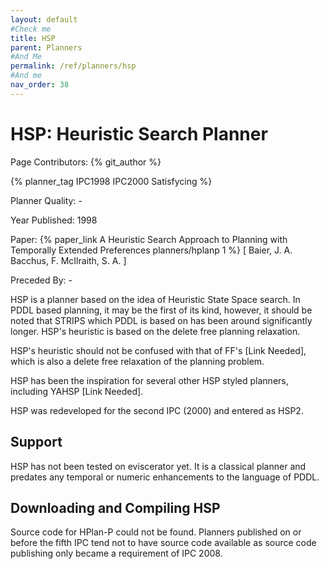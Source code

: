 ```yaml
---
layout: default
#Check me
title: HSP
parent: Planners
#And Me
permalink: /ref/planners/hsp
#And me
nav_order: 38
---
```

# HSP: Heuristic Search Planner

Page Contributors: {% git_author %}

{% planner_tag IPC1998 IPC2000 Satisfycing %}

Planner Quality: -

Year Published: 1998

Paper: {% paper_link A Heuristic Search Approach to Planning with Temporally Extended Preferences planners/hplanp 1 %} [ Baier, J. A. Bacchus, F. McIlraith, S. A. ]

Preceded By: -

HSP is a planner based on the idea of Heuristic State Space search. In PDDL based planning, it may be the first of its kind, however, it should be noted that STRIPS which PDDL is based on has been around significantly longer. HSP's heuristic is based on the delete free planning relaxation.

HSP's heuristic should not be confused with that of FF's [Link Needed], which is also a delete free relaxation of the planning problem. 

HSP has been the inspiration for several other HSP styled planners, including YAHSP [Link Needed].

HSP was redeveloped for the second IPC (2000) and entered as HSP2.

## Support

HSP has not been tested on eviscerator yet. It is a classical planner and predates any temporal or numeric enhancements to the language of PDDL.

## Downloading and Compiling HSP

Source code for HPlan-P could not be found. Planners published on or before the fifth IPC tend not to have source code available as source code publishing only became a requirement of IPC 2008.
